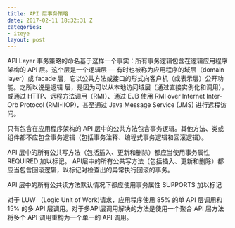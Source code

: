 ```yaml
---
title: API 层事务策略
date: 2017-02-11 18:32:31 Z
categories:
- iteye
layout: post
---
```


API Layer 事务策略的命名基于这样一个事实：所有事务逻辑包含在逻辑应用程序架构的 API 层。这个层是一个逻辑层 — 有时也被称为应用程序的域层（domain layer）或 facade 层，它以公共方法或接口的形式向客户机（或表示层）公开功能。之所以说是逻辑 层，是因为可以从本地访问域层（通过直接实例化和调用），或通过 HTTP、远程方法调用（RMI）、通过 EJB 使用 RMI over Internet Inter-Orb Protocol (RMI-IIOP)，甚至通过 Java Message Service (JMS) 进行远程访问。       

只有包含在应用程序架构的 API 层中的公共方法包含事务逻辑。其他方法、类或组件都不应包含事务逻辑（包括事务注释、编程式事务逻辑和回滚逻辑）。 

API 层中的所有公共写方法（包括插入、更新和删除）都应当使用事务属性 REQUIRED 加以标记。 API层中的所有公共写方法（包括插入、更新和删除）都应当包含回滚逻辑，以标记对检查出的异常执行回滚的事务。

API 层中的所有公共读方法默认情况下都应使用事务属性 SUPPORTS 加以标记     

对于 LUW （Logic Unit of Work)请求，应用程序使用 85% 的单 API 层调用和 15% 的多 API 层调用。对于多API层调用解决的方法是使用一个聚合 API 层方法将多个 API 调用重构为一个单一的 API 调用。
